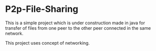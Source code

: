 # P2p-File-Sharing
This is a simple project which is under construction made in java for transfer of files from one peer to the other peer
connected in the same network.


This project uses concept of networking.
